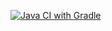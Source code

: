 [![Java CI with Gradle](https://github.com/Nastura/API-testing-CI/actions/workflows/gradle.yml/badge.svg)](https://github.com/Nastura/API-testing-CI/actions/workflows/gradle.yml)
